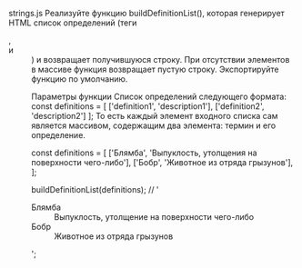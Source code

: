 strings.js
Реализуйте функцию buildDefinitionList(), которая генерирует HTML список определений (теги <dl>, <dt> и <dd>)
и возвращает получившуюся строку. При отсутствии элементов в массиве функция возвращает пустую строку. 
Экспортируйте функцию по умолчанию.

Параметры функции
Список определений следующего формата:
const definitions = [
['definition1', 'description1'],
['definition2', 'description2']
];
То есть каждый элемент входного списка сам является массивом, содержащим два элемента: термин и его определение.


const definitions = [
['Блямба', 'Выпуклость, утолщения на поверхности чего-либо'],
['Бобр', 'Животное из отряда грызунов'],
];

buildDefinitionList(definitions);
// '<dl><dt>Блямба</dt><dd>Выпуклость, утолщение на поверхности чего-либо</dd><dt>Бобр</dt><dd>Животное из отряда грызунов</dd></dl>';
